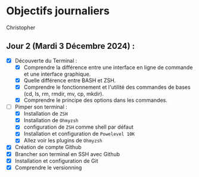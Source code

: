 # Objectifs journaliers

Christopher

## Jour 2 (Mardi 3 Décembre 2024) :

- [x] Découverte du Terminal :
  - [X] Comprendre la différence entre une interface en ligne de commande et une interface graphique.
  - [X] Quelle différence entre BASH et ZSH.
  - [x] Comprendre le fonctionnement et l'utilité des commandes de bases (cd, ls, rm, rmdir, mv, cp, mkdir).
  - [x] Comprendre le principe des options dans les commandes.
- [ ] Pimper son terminal :
  - [x] Installation de `ZSH`
  - [x] Installation de `Ohmyzsh`
  - [x] configuration de `ZSH` comme shell par défaut
  - [x] Installation et configuration de `Powelevel 10K`
  - [x] Allez voir les plugins de `Ohmyzsh`
- [x] Création de compte Github
- [x] Brancher son terminal en SSH avec Github
- [x] Installation et configuration de Git
- [x] Comprendre le versionning